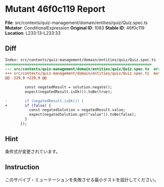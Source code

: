 # Mutant 46f0c119 Report

**File**: src/contexts/quiz-management/domain/entities/quiz/Quiz.spec.ts
**Mutator**: ConditionalExpression
**Original ID**: 1083
**Stable ID**: 46f0c119
**Location**: L233:13–L233:33

## Diff

```diff
Index: src/contexts/quiz-management/domain/entities/quiz/Quiz.spec.ts
===================================================================
--- src/contexts/quiz-management/domain/entities/quiz/Quiz.spec.ts	original
+++ src/contexts/quiz-management/domain/entities/quiz/Quiz.spec.ts	mutated #1083
@@ -229,9 +229,9 @@
 
         const negatedResult = solution.negate();
         expect(negatedResult.isOk()).toBe(true);
 
-        if (negatedResult.isOk()) {
+        if (false) {
           const negatedSolution = negatedResult.value;
           expect(negatedSolution.get("value")).toBe(false);
         }
       });
```

## Hint

条件式が変更されています。

## Instruction

このサバイブ・ミューテーションを失敗させる最小テストを設計してください。
